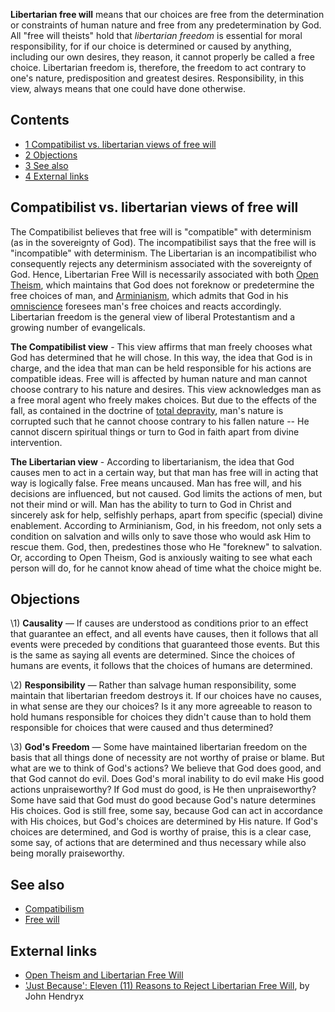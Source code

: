 **Libertarian free will** means that our choices are free from the
determination or constraints of human nature and free from any
predetermination by God. All "free will theists" hold that
*libertarian freedom* is essential for moral responsibility, for if
our choice is determined or caused by anything, including our own
desires, they reason, it cannot properly be called a free choice.
Libertarian freedom is, therefore, the freedom to act contrary to
one's nature, predisposition and greatest desires. Responsibility,
in this view, always means that one could have done otherwise.

## Contents

-   [1 Compatibilist vs. libertarian views of free will](#Compatibilist_vs._libertarian_views_of_free_will)
-   [2 Objections](#Objections)
-   [3 See also](#See_also)
-   [4 External links](#External_links)

## Compatibilist vs. libertarian views of free will

The Compatibilist believes that free will is "compatible" with
determinism (as in the sovereignty of God). The incompatibilist
says that the free will is "incompatible" with determinism. The
Libertarian is an incompatibilist who consequently rejects any
determinism associated with the sovereignty of God. Hence,
Libertarian Free Will is necessarily associated with both
[Open Theism](Open_Theism "Open Theism"), which maintains that God
does not foreknow or predetermine the free choices of man, and
[Arminianism](Arminianism "Arminianism"), which admits that God in
his [omniscience](Omniscience_of_God "Omniscience of God") foresees
man's free choices and reacts accordingly. Libertarian freedom is
the general view of liberal Protestantism and a growing number of
evangelicals.

**The Compatibilist view** - This view affirms that man freely
chooses what God has determined that he will chose. In this way,
the idea that God is in charge, and the idea that man can be held
responsible for his actions are compatible ideas. Free will is
affected by human nature and man cannot choose contrary to his
nature and desires. This view acknowledges man as a free moral
agent who freely makes choices. But due to the effects of the fall,
as contained in the doctrine of
[total depravity](Total_depravity "Total depravity"), man's nature
is corrupted such that he cannot choose contrary to his fallen
nature -- He cannot discern spiritual things or turn to God in
faith apart from divine intervention.

**The Libertarian view** - According to libertarianism, the idea
that God causes men to act in a certain way, but that man has free
will in acting that way is logically false. Free means uncaused.
Man has free will, and his decisions are influenced, but not
caused. God limits the actions of men, but not their mind or will.
Man has the ability to turn to God in Christ and sincerely ask for
help, selfishly perhaps, apart from specific (special) divine
enablement. According to Arminianism, God, in his freedom, not only
sets a condition on salvation and wills only to save those who
would ask Him to rescue them. God, then, predestines those who He
"foreknew" to salvation. Or, according to Open Theism, God is
anxiously waiting to see what each person will do, for he cannot
know ahead of time what the choice might be.

## Objections

\1) **Causality** — If causes are understood as conditions prior to
 an effect that guarantee an effect, and all events have causes,
 then it follows that all events were preceded by conditions that
 guaranteed those events. But this is the same as saying all events
 are determined. Since the choices of humans are events, it follows
 that the choices of humans are determined.

\2) **Responsibility** — Rather than salvage human responsibility,
 some maintain that libertarian freedom destroys it. If our choices
 have no causes, in what sense are they our choices? Is it any more
 agreeable to reason to hold humans responsible for choices they
 didn't cause than to hold them responsible for choices that were
 caused and thus determined?

\3) **God's Freedom** — Some have maintained libertarian freedom on
 the basis that all things done of necessity are not worthy of
 praise or blame. But what are we to think of God's actions? We
 believe that God does good, and that God cannot do evil. Does God's
 moral inability to do evil make His good actions unpraiseworthy? If
 God must do good, is He then unpraiseworthy? Some have said that
 God must do good because God's nature determines His choices. God
 is still free, some say, because God can act in accordance with His
 choices, but God's choices are determined by His nature. If God's
 choices are determined, and God is worthy of praise, this is a
 clear case, some say, of actions that are determined and thus
 necessary while also being morally praiseworthy.

## See also

-   [Compatibilism](Compatibilism "Compatibilism")
-   [Free will](Free_will "Free will")

## External links

-   [Open Theism and Libertarian Free Will](http://www.carm.org/open/free_will.htm)
-   ['Just Because': Eleven (11) Reasons to Reject Libertarian Free Will](http://www.monergism.com/thethreshold/articles/onsite/libertarian.html),
    by John Hendryx



